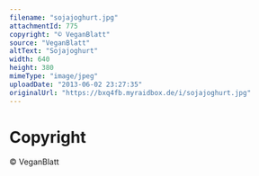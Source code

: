 ```yaml
---
filename: "sojajoghurt.jpg"
attachmentId: 775
copyright: "© VeganBlatt"
source: "VeganBlatt"
altText: "Sojajoghurt"
width: 640
height: 380
mimeType: "image/jpeg"
uploadDate: "2013-06-02 23:27:35"
originalUrl: "https://bxq4fb.myraidbox.de/i/sojajoghurt.jpg"
---
```


# Copyright

© VeganBlatt
